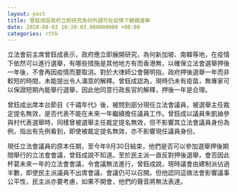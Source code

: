 ```yaml
---
layout: post
title: 曾鈺成促政府立即研究為何外國可在疫情下繼續選舉
date: 2020-08-03 10:20:03.000000000 +08:00
categories: rthk
---
```


立法會前主席曾鈺成表示，政府應立即展開研究，為何新加坡、南韓等地，在疫情下依然可以進行選舉，有哪些措施是其他地方有而香港無，以確保立法會選舉押後一年後，不會再因疫情而要取消。對於大律師公會聲明指，政府押後選舉一年而非較短的時間，未能提出令人滿意的解釋。曾鈺成認為，現時仍未有疫苗，無專家可以保證短期內能舉行選舉，因此他同意行政長官的解釋，押後一年是合理。

曾鈺成出席本台節目《千禧年代》後，被問到部分現任立法會議員，被選舉主任裁定提名無效，是否代表不能在未來一年繼續擔任議員工作。曾鈺成以議員朱凱廸參與村代表選舉時，同樣曾被選舉主任裁定提名無效，但不影響其立法會議員身份為例，指出有先例看到，即使被裁定提名無效，亦不影響現任議員身份。

現任立法會議員的原本任期，至今年9月30日結束，他們是否可以參加選舉押後期間舉行的立法會會議，曾鈺成說不知道。至於民主派一直反對押後選舉，會否因此杯葛未來一年的立法會會議，令會議無法進行，曾鈺成說，現時議會由建制派佔過半數，即使民主派議員不出席會議，會議仍可以召開。但他認同這做法會影響議事公平性，民主派亦要考慮，如果不開會，他們的聲音將無法表達。
